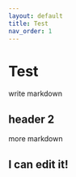 ```yaml
---
layout: default
title: Test
nav_order: 1
---
```


# Test

write markdown

## header 2

more markdown
## I can edit it!
